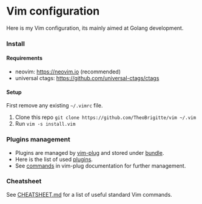 # Vim configuration

Here is my Vim configuration, its mainly aimed at Golang development.

### Install

#### Requirements

* neovim: https://neovim.io (recommended)
* universal ctags: https://github.com/universal-ctags/ctags

#### Setup

First remove any existing `~/.vimrc` file.

1. Clone this repo `git clone https://github.com/TheoBrigitte/vim ~/.vim`
2. Run `vim -s install.vim`

### Plugins management

* Plugins are managed by [vim-plug][1] and stored under [bundle](bundle).
* Here is the list of used [plugins](config/01.plugin.vim).
* See [commands][2] in vim-plug documentation for further management.


[1]: https://github.com/junegunn/vim-plug
[2]: https://github.com/junegunn/vim-plug#commands

### Cheatsheet

See [CHEATSHEET.md](CHEATSHEET.md) for a list of useful standard Vim commands.
